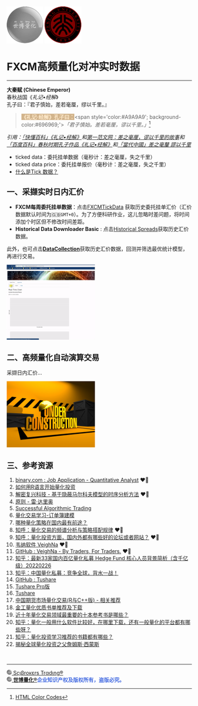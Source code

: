 
<img src='诸子百家考工记/世博量化.png' height='100'> <img src='诸子百家考工记/大秦赋 - 北京大学.png' height='100'>

# FXCM高频量化对冲实时数据

---

**大秦赋 (Chinese Emperor)**<br>
春秋战国《*礼记•经解*》<br>
孔子曰：『君子慎始，差若毫厘，缪以千里。』

> <span style='color:#FFEBCD; background-color:#D2B48C;'>**《礼记·经解》孔子曰：**</span><span style='color:#A9A9A9'; background-color:#696969;'>*「君子慎始。差若毫厘，谬以千里。」*</span>[^1]

*引用：[「快懂百科」《礼记•经解》](https://www.baike.com/wikiid/2225522569881832051?view_id=2tt3iw3blkq000)和[第一范文网：差之毫厘，谬以千里的故事](https://www.diyifanwen.com/chengyu/liuziyishangchengyugushi/2010051523105152347092749890.htm)和[「百度百科」春秋时期孔子作品《礼记•经解》](https://baike.baidu.com/item/%E7%A4%BC%E8%AE%B0%C2%B7%E7%BB%8F%E8%A7%A3/2523092)和[「當代中國」差之毫釐 謬以千里](https://www.ourchinastory.com/zh/2962/%E5%B7%AE%E4%B9%8B%E6%AF%AB%E9%87%90%20%E8%AC%AC%E4%BB%A5%E5%8D%83%E9%87%8C)*

[^1]: [HTML Color Codes](https://html-color.codes)

- ticked data：委托挂单数据（毫秒计：差之毫厘，失之千里）
- ticked data price：委托挂单报价（毫秒计：差之毫厘，失之千里）
- [什么是Tick 数据？](https://blog.csdn.net/weixin_42219751/article/details/98870005)

## 一、采撷实时日内汇价

- **FXCM每周委托挂单数据**：点击[FXCMTickData](https://github.com/FXCMAPI/FXCMTickData) 获取历史委托挂单汇价（汇价数据默认时间为🇬🇧`GMT+0`）。为了方便科研作业，这儿忽略时差问题，将时间添加个时区但不修改时间差距。
- **Historical Data Downloader Basic** : 点击[Historical Spreads](https://www.fxcm.com/uk/why-fxcm/execution/historical-spreads)获取历史汇价数据。

此外，也可点击[**DataCollection**](https://beta.rstudioconnect.com/content/3153)获取历史汇价数据，回测并筛选最优统计模型，再进行交易。

<img src='诸子百家考工记/ice_video_20171113-013636.gif' width='240'>

## 二、高频量化自动演算交易

采撷日内汇价...
  
<img src='诸子百家考工记/under_construction.png' width='240'>

## 三、参考资源

01. [binary.com : Job Application - Quantitative Analyst](https://github.com/englianhu/binary.com-interview-question) ❤️‍🔥
02. [如何用R语言开始量化投资](https://github.com/scibrokes/real-time-fxcm/blob/master/reference/%E5%A6%82%E4%BD%95%E7%94%A8R%E8%AF%AD%E8%A8%80%E5%BC%80%E5%A7%8B%E9%87%8F%E5%8C%96%E6%8A%95%E8%B5%84.pdf)
03. [解密复兴科技 - 基于隐蔽马尔科夫模型的时序分析方法](https://github.com/scibrokes/real-time-fxcm/blob/master/reference/%E8%A7%A3%E5%AF%86%E5%A4%8D%E5%85%B4%E7%A7%91%E6%8A%80%20-%20%E5%9F%BA%E4%BA%8E%E9%9A%90%E8%94%BD%E9%A9%AC%E5%B0%94%E7%A7%91%E5%A4%AB%E6%A8%A1%E5%9E%8B%E7%9A%84%E6%97%B6%E5%BA%8F%E5%88%86%E6%9E%90%E6%96%B9%E6%B3%95.pdf) ❤️‍🔥
04. [原则 - 雷·达里奥](https://github.com/scibrokes/analyse-the-finance-and-stocks-price-of-bookmakers/blob/master/reference/%E5%8E%9F%E5%88%99%20-%20%E9%9B%B7%C2%B7%E8%BE%BE%E9%87%8C%E5%A5%A5.pdf)
05. [Successful Algorithmic Trading](https://github.com/englianhu/binary.com-interview-question/blob/master/reference/Successful%20Algorithmic%20Trading.pdf)
06. [量化交易学习-订单簿建模](https://zhuanlan.zhihu.com/p/499342831)
07. [哪种量化策略在国内最有前途？](https://www.zhihu.com/question/68030592/answer/2239306330)
08. [知呼：量化交易的频谱分析与策略搭配规律](https://zhuanlan.zhihu.com/p/89404944) ❤️‍🔥
09. [知呼：量化投资方面，国内外都有哪些好的论坛或者网站？](https://www.zhihu.com/question/20874888/answer/61854182) ❤️‍🔥
10. [韦纳软件 VeighNa](https://www.vnpy.com) ❤️‍🔥
11. [GitHub : VeighNa - By Traders, For Traders.](https://github.com/vnpy/vnpy) ❤️‍🔥
12. [知乎：最新33家国内百亿量化私募 Hedge Fund 核心人员背景简析（含千亿级）20220226](https://zhuanlan.zhihu.com/p/288461500)
13. [知乎：中国量化私募：竞争全球，背水一战！](https://zhuanlan.zhihu.com/p/145113688)
14. [GitHub : Tushare](https://github.com/waditu/tushare)
15. [Tushare Pro版](https://tushare.pro)
16. [Tushare](http://tushare.org)
17. [中国期货市场量化交易(R与C++版) - 相关推荐](https://ebook365.org/B07MVZ4XP7)
18. [金工量化优质书单推荐及下载](https://www.cxybb.com/article/m0_37639589/90765551)
19. [近十年量化交易领域最重要的十本参考书是哪些？](https://www.zhihu.com/question/23857983)
20. [知乎：量化一般用什么软件比较好，在哪里下载，还有一般量化的平台都有哪些呀？](https://www.zhihu.com/question/62413612)
21. [知乎：量化投资学习推荐的书籍都有哪些？](https://www.zhihu.com/question/54727745)
22. [揭秘全球量化投资之父詹姆斯·西蒙斯](https://open.toutiao.com/a7151346713263948325/?a_t=AHzmbrJ6CcFZ5Bb6e4ZHTBgS2B6kq493SPGCZe4PHKXZiDXJKraeg2A11zZZAtmTmUU2Crwk3&biz_log=B3fR4jutc96MzeDHNcmYzb7iUUzu2LBAjxBoiZrkX9i6umjKEKS1en7BdSPgmUjkZvFKq82g2wFtYxETJbGxufL&crypt=7198&device_brand=&dt=Redmi+7A&gy=cc1072953bd514b388e5175566825bac10a66f494272f91362dd82514b21141646040422457cc5f6e8f4ecfc878c2b5b96c47f93f42581c604dd05a3106057ee556885deee282f85349574cad79201da30d1b7d812a41fc14b0407c9d3df3eea652a365c00132c62b745a6666a271c4587d61f1eb6aa9bddafe4d34899df6a5c&item_id=7151346713263948325&label=ovm_tab_default_content_feed_1_5_v1&req_id=20221226203945D255F0A510D94B271843&utm_campaign=open&utm_medium=webview&utm_source=mi_llq_api&docid=7151346713263948325&cp=cn-toutiao&itemtype=news&version=2&mibusinessId=miuibrowser&env=production&category=news_finance&cateCode=%E8%B4%A2%E7%BB%8F)

<br>

---

[<img src="诸子百家考工记/Scibrokes.png" height="14"/> Sςιβrοκεrs Trαdιηg®](http://www.scibrokes.com)<br>
<span style='color:RoyalBlue'>**[<img src="诸子百家考工记/Scibrokes.png" height="14"/> 世博量化®](http://www.scibrokes.com)企业知识产权及版权所有，盗版必究。**</span>
